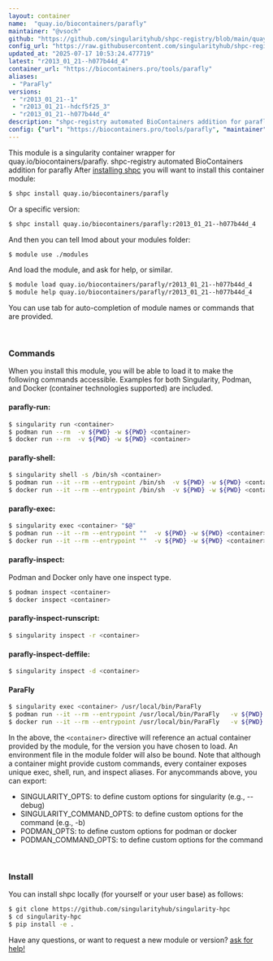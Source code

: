 ```yaml
---
layout: container
name:  "quay.io/biocontainers/parafly"
maintainer: "@vsoch"
github: "https://github.com/singularityhub/shpc-registry/blob/main/quay.io/biocontainers/parafly/container.yaml"
config_url: "https://raw.githubusercontent.com/singularityhub/shpc-registry/main/quay.io/biocontainers/parafly/container.yaml"
updated_at: "2025-07-17 10:53:24.477719"
latest: "r2013_01_21--h077b44d_4"
container_url: "https://biocontainers.pro/tools/parafly"
aliases:
 - "ParaFly"
versions:
 - "r2013_01_21--1"
 - "r2013_01_21--hdcf5f25_3"
 - "r2013_01_21--h077b44d_4"
description: "shpc-registry automated BioContainers addition for parafly"
config: {"url": "https://biocontainers.pro/tools/parafly", "maintainer": "@vsoch", "description": "shpc-registry automated BioContainers addition for parafly", "latest": {"r2013_01_21--h077b44d_4": "sha256:ad7ce98c73de0f845063a82e42bb2162726c46566e18bf9f421276c8b50f21ac"}, "tags": {"r2013_01_21--1": "sha256:67937a7856b0b804776c77f132e29e46322376206fa9973395e9b713595aadd7", "r2013_01_21--hdcf5f25_3": "sha256:2626c330ded170c597ff4b0c96e5bb14d8a1e3c6862d6845b5d7194f317395da", "r2013_01_21--h077b44d_4": "sha256:ad7ce98c73de0f845063a82e42bb2162726c46566e18bf9f421276c8b50f21ac"}, "docker": "quay.io/biocontainers/parafly", "aliases": {"ParaFly": "/usr/local/bin/ParaFly"}}
---
```


This module is a singularity container wrapper for quay.io/biocontainers/parafly.
shpc-registry automated BioContainers addition for parafly
After [installing shpc](#install) you will want to install this container module:


```bash
$ shpc install quay.io/biocontainers/parafly
```

Or a specific version:

```bash
$ shpc install quay.io/biocontainers/parafly:r2013_01_21--h077b44d_4
```

And then you can tell lmod about your modules folder:

```bash
$ module use ./modules
```

And load the module, and ask for help, or similar.

```bash
$ module load quay.io/biocontainers/parafly/r2013_01_21--h077b44d_4
$ module help quay.io/biocontainers/parafly/r2013_01_21--h077b44d_4
```

You can use tab for auto-completion of module names or commands that are provided.

<br>

### Commands

When you install this module, you will be able to load it to make the following commands accessible.
Examples for both Singularity, Podman, and Docker (container technologies supported) are included.

#### parafly-run:

```bash
$ singularity run <container>
$ podman run --rm  -v ${PWD} -w ${PWD} <container>
$ docker run --rm  -v ${PWD} -w ${PWD} <container>
```

#### parafly-shell:

```bash
$ singularity shell -s /bin/sh <container>
$ podman run --it --rm --entrypoint /bin/sh  -v ${PWD} -w ${PWD} <container>
$ docker run --it --rm --entrypoint /bin/sh  -v ${PWD} -w ${PWD} <container>
```

#### parafly-exec:

```bash
$ singularity exec <container> "$@"
$ podman run --it --rm --entrypoint ""  -v ${PWD} -w ${PWD} <container> "$@"
$ docker run --it --rm --entrypoint ""  -v ${PWD} -w ${PWD} <container> "$@"
```

#### parafly-inspect:

Podman and Docker only have one inspect type.

```bash
$ podman inspect <container>
$ docker inspect <container>
```

#### parafly-inspect-runscript:

```bash
$ singularity inspect -r <container>
```

#### parafly-inspect-deffile:

```bash
$ singularity inspect -d <container>
```


#### ParaFly

```bash
$ singularity exec <container> /usr/local/bin/ParaFly
$ podman run --it --rm --entrypoint /usr/local/bin/ParaFly   -v ${PWD} -w ${PWD} <container> -c " $@"
$ docker run --it --rm --entrypoint /usr/local/bin/ParaFly   -v ${PWD} -w ${PWD} <container> -c " $@"
```



In the above, the `<container>` directive will reference an actual container provided
by the module, for the version you have chosen to load. An environment file in the
module folder will also be bound. Note that although a container
might provide custom commands, every container exposes unique exec, shell, run, and
inspect aliases. For anycommands above, you can export:

 - SINGULARITY_OPTS: to define custom options for singularity (e.g., --debug)
 - SINGULARITY_COMMAND_OPTS: to define custom options for the command (e.g., -b)
 - PODMAN_OPTS: to define custom options for podman or docker
 - PODMAN_COMMAND_OPTS: to define custom options for the command

<br>

### Install

You can install shpc locally (for yourself or your user base) as follows:

```bash
$ git clone https://github.com/singularityhub/singularity-hpc
$ cd singularity-hpc
$ pip install -e .
```

Have any questions, or want to request a new module or version? [ask for help!](https://github.com/singularityhub/singularity-hpc/issues)